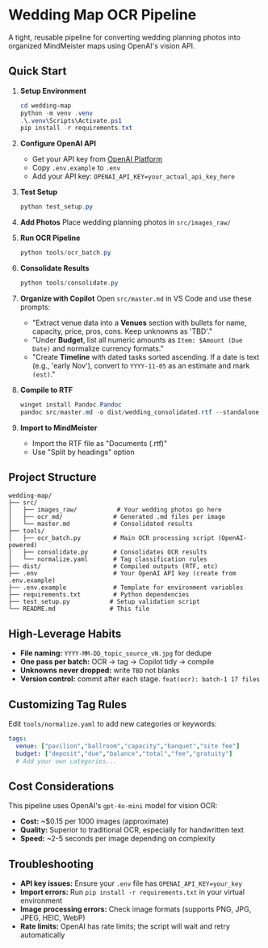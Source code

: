 # Wedding Map OCR Pipeline

A tight, reusable pipeline for converting wedding planning photos into organized MindMeister maps using OpenAI's vision API.

## Quick Start

1. **Setup Environment**
   ```powershell
   cd wedding-map
   python -m venv .venv
   .\.venv\Scripts\Activate.ps1
   pip install -r requirements.txt
   ```

2. **Configure OpenAI API**
   - Get your API key from [OpenAI Platform](https://platform.openai.com/api-keys)
   - Copy `.env.example` to `.env`
   - Add your API key: `OPENAI_API_KEY=your_actual_api_key_here`

3. **Test Setup**
   ```powershell
   python test_setup.py
   ```

4. **Add Photos**
   Place wedding planning photos in `src/images_raw/`

5. **Run OCR Pipeline**
   ```powershell
   python tools/ocr_batch.py
   ```

6. **Consolidate Results**
   ```powershell
   python tools/consolidate.py
   ```

7. **Organize with Copilot**
   Open `src/master.md` in VS Code and use these prompts:
   - "Extract venue data into a **Venues** section with bullets for name, capacity, price, pros, cons. Keep unknowns as 'TBD'."
   - "Under **Budget**, list all numeric amounts as `Item: $Amount (Due Date)` and normalize currency formats."
   - "Create **Timeline** with dated tasks sorted ascending. If a date is text (e.g., 'early Nov'), convert to `YYYY-11-05` as an estimate and mark `(est)`."

8. **Compile to RTF**
   ```powershell
   winget install Pandoc.Pandoc
   pandoc src/master.md -o dist/wedding_consolidated.rtf --standalone
   ```

9. **Import to MindMeister**
   - Import the RTF file as "Documents (.rtf)"
   - Use "Split by headings" option

## Project Structure

```text
wedding-map/
├── src/
│   ├── images_raw/           # Your wedding photos go here
│   ├── ocr_md/              # Generated .md files per image
│   └── master.md            # Consolidated results
├── tools/
│   ├── ocr_batch.py         # Main OCR processing script (OpenAI-powered)
│   ├── consolidate.py       # Consolidates OCR results
│   └── normalize.yaml       # Tag classification rules
├── dist/                    # Compiled outputs (RTF, etc)
├── .env                     # Your OpenAI API key (create from .env.example)
├── .env.example             # Template for environment variables
├── requirements.txt         # Python dependencies
├── test_setup.py           # Setup validation script
└── README.md               # This file
```

## High-Leverage Habits

- **File naming:** `YYYY-MM-DD_topic_source_vN.jpg` for dedupe
- **One pass per batch:** OCR → tag → Copilot tidy → compile
- **Unknowns never dropped:** write `TBD` not blanks
- **Version control:** commit after each stage. `feat(ocr): batch-1 17 files`

## Customizing Tag Rules

Edit `tools/normalize.yaml` to add new categories or keywords:

```yaml
tags:
  venue: ["pavilion","ballroom","capacity","banquet","site fee"]
  budget: ["deposit","due","balance","total","fee","gratuity"]
  # Add your own categories...
```

## Cost Considerations

This pipeline uses OpenAI's `gpt-4o-mini` model for vision OCR:

- **Cost:** ~$0.15 per 1000 images (approximate)
- **Quality:** Superior to traditional OCR, especially for handwritten text
- **Speed:** ~2-5 seconds per image depending on complexity

## Troubleshooting

- **API key issues:** Ensure your `.env` file has `OPENAI_API_KEY=your_key`
- **Import errors:** Run `pip install -r requirements.txt` in your virtual environment
- **Image processing errors:** Check image formats (supports PNG, JPG, JPEG, HEIC, WebP)
- **Rate limits:** OpenAI has rate limits; the script will wait and retry automatically 
 